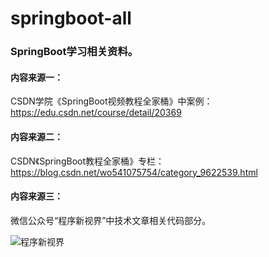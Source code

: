 # springboot-all

### SpringBoot学习相关资料。

#### 内容来源一：

CSDN学院《SpringBoot视频教程全家桶》中案例：https://edu.csdn.net/course/detail/20369

#### 内容来源二：
  CSDN《SpringBoot教程全家桶》专栏：https://blog.csdn.net/wo541075754/category_9622539.html

#### 内容来源三：

微信公众号“程序新视界”中技术文章相关代码部分。

![程序新视界](https://www.choupangxia.com/wp-content/uploads/2019/07/weixin.jpg)
